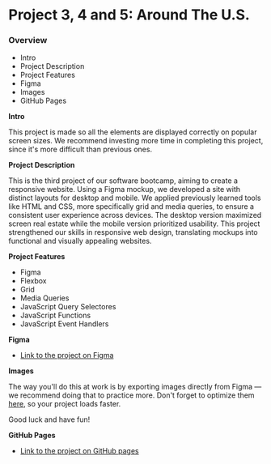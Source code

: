 # Project 3, 4 and 5: Around The U.S.

### Overview

- Intro
- Project Description
- Project Features
- Figma
- Images
- GitHub Pages

**Intro**

This project is made so all the elements are displayed correctly on popular screen sizes. We recommend investing more time in completing this project, since it's more difficult than previous ones.

**Project Description**

This is the third project of our software bootcamp, aiming to create a responsive website. Using a Figma mockup, we developed a site with distinct layouts for desktop and mobile. We applied previously learned tools like HTML and CSS, more specifically grid and media queries, to ensure a consistent user experience across devices. The desktop version maximized screen real estate while the mobile version prioritized usability. This project strengthened our skills in responsive web design, translating mockups into functional and visually appealing websites.

**Project Features**

- Figma
- Flexbox
- Grid
- Media Queries
- JavaScript Query Selectores
- JavaScript Functions
- JavaScript Event Handlers

**Figma**

- [Link to the project on Figma](https://www.figma.com/file/ii4xxsJ0ghevUOcssTlHZv/Sprint-3%3A-Around-the-US?node-id=0%3A1)

**Images**

The way you'll do this at work is by exporting images directly from Figma — we recommend doing that to practice more. Don't forget to optimize them [here](https://tinypng.com/), so your project loads faster.

Good luck and have fun!

**GitHub Pages**

- [Link to the project on GitHub pages](https://pquaresma-94.github.io/se_project_aroundtheus/)
